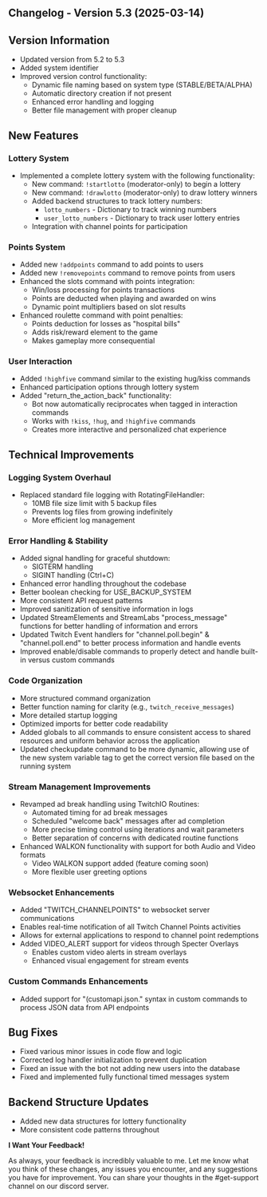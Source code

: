 ## Changelog - Version 5.3 (2025-03-14)

## Version Information
- Updated version from 5.2 to 5.3
- Added system identifier
- Improved version control functionality:
  - Dynamic file naming based on system type (STABLE/BETA/ALPHA)
  - Automatic directory creation if not present
  - Enhanced error handling and logging
  - Better file management with proper cleanup

## New Features
### Lottery System
- Implemented a complete lottery system with the following functionality:
  - New command: `!startlotto` (moderator-only) to begin a lottery
  - New command: `!drawlotto` (moderator-only) to draw lottery winners
  - Added backend structures to track lottery numbers:
    - `lotto_numbers` - Dictionary to track winning numbers
    - `user_lotto_numbers` - Dictionary to track user lottery entries
  - Integration with channel points for participation

### Points System
- Added new `!addpoints` command to add points to users
- Added new `!removepoints` command to remove points from users
- Enhanced the slots command with points integration:
  - Win/loss processing for points transactions
  - Points are deducted when playing and awarded on wins
  - Dynamic point multipliers based on slot results
- Enhanced roulette command with point penalties:
  - Points deduction for losses as "hospital bills" 
  - Adds risk/reward element to the game
  - Makes gameplay more consequential

### User Interaction
- Added `!highfive` command similar to the existing hug/kiss commands
- Enhanced participation options through lottery system
- Added "return_the_action_back" functionality:
  - Bot now automatically reciprocates when tagged in interaction commands
  - Works with `!kiss`, `!hug`, and `!highfive` commands
  - Creates more interactive and personalized chat experience

## Technical Improvements
### Logging System Overhaul
- Replaced standard file logging with RotatingFileHandler:
  - 10MB file size limit with 5 backup files
  - Prevents log files from growing indefinitely
  - More efficient log management

### Error Handling & Stability
- Added signal handling for graceful shutdown:
  - SIGTERM handling
  - SIGINT handling (Ctrl+C)
- Enhanced error handling throughout the codebase
- Better boolean checking for USE_BACKUP_SYSTEM
- More consistent API request patterns
- Improved sanitization of sensitive information in logs
- Updated StreamElements and StreamLabs "process_message" functions for better handling of information and errors
- Updated Twitch Event handlers for "channel.poll.begin" & "channel.poll.end" to better process information and handle events
- Improved enable/disable commands to properly detect and handle built-in versus custom commands

### Code Organization
- More structured command organization
- Better function naming for clarity (e.g., `twitch_receive_messages`)
- More detailed startup logging
- Optimized imports for better code readability
- Added globals to all commands to ensure consistent access to shared resources and uniform behavior across the application
- Updated checkupdate command to be more dynamic, allowing use of the new system variable tag to get the correct version file based on the running system

### Stream Management Improvements
- Revamped ad break handling using TwitchIO Routines:
  - Automated timing for ad break messages
  - Scheduled "welcome back" messages after ad completion
  - More precise timing control using iterations and wait parameters
  - Better separation of concerns with dedicated routine functions
- Enhanced WALKON functionality with support for both Audio and Video formats
  - Video WALKON support added (feature coming soon)
  - More flexible user greeting options

### Websocket Enhancements
- Added "TWITCH_CHANNELPOINTS" to websocket server communications
- Enables real-time notification of all Twitch Channel Points activities
- Allows for external applications to respond to channel point redemptions
- Added VIDEO_ALERT support for videos through Specter Overlays
  - Enables custom video alerts in stream overlays
  - Enhanced visual engagement for stream events

### Custom Commands Enhancements
- Added support for "(customapi.json." syntax in custom commands to process JSON data from API endpoints

## Bug Fixes
- Fixed various minor issues in code flow and logic
- Corrected log handler initialization to prevent duplication
- Fixed an issue with the bot not adding new users into the database
- Fixed and implemented fully functional timed messages system

## Backend Structure Updates
- Added new data structures for lottery functionality
- More consistent code patterns throughout

**I Want Your Feedback!**

As always, your feedback is incredibly valuable to me. Let me know what you think of these changes, any issues you encounter, and any suggestions you have for improvement. You can share your thoughts in the #get-support channel on our discord server.
